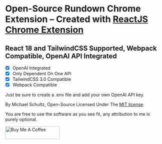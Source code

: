 # Open-Source Rundown Chrome Extension – Created with [ReactJS Chrome Extension](https://github.com/manshu/reactjs-chrome-extension/)

## React 18 and TailwindCSS Supported, Webpack Compatible, OpenAI API Integrated

- [x] OpenAI Integrated
- [x] Only Dependent On One API
- [x] TailwindCSS 3.0 Compatible
- [x] Webpack Compatible

Just be sure to create a .env file and add your own OpenAI API key.

By Michael Schultz, Open-Source Licensed Under The [MIT license](https://opensource.org/licenses/MIT).

You are free to use the software as you see fit, any attribution to me is purely optional.

<a href="https://www.buymeacoffee.com/michaelschultz" target="_blank"><img src="https://cdn.buymeacoffee.com/buttons/default-orange.png" alt="Buy Me A Coffee" height="41" width="174"></a>
